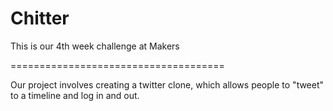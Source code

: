 Chitter
=====================================

This is our 4th week challenge at Makers

=====================================

Our project involves creating a twitter clone, which allows people to "tweet" to a timeline and log in and out. 